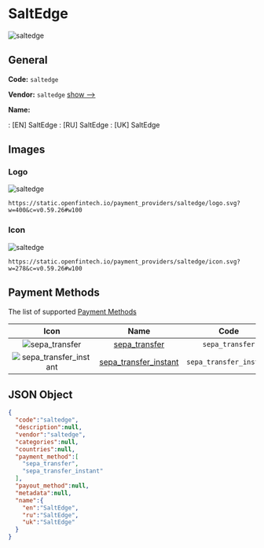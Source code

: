 
# SaltEdge 
![saltedge](https://static.openfintech.io/payment_providers/saltedge/logo.svg?w=400&c=v0.59.26#w100)  

## General 
 
**Code:** `saltedge` 
 
**Vendor:** `saltedge` [show -->](/vendors/saltedge/) 
 
**Name:** 
 
:	[EN] SaltEdge 
:	[RU] SaltEdge 
:	[UK] SaltEdge 
 

## Images 

### Logo 
 
![saltedge](https://static.openfintech.io/payment_providers/saltedge/logo.svg?w=400&c=v0.59.26#w100)  

```
https://static.openfintech.io/payment_providers/saltedge/logo.svg?w=400&c=v0.59.26#w100
```  

### Icon 
 
![saltedge](https://static.openfintech.io/payment_providers/saltedge/icon.svg?w=278&c=v0.59.26#w100)  

```
https://static.openfintech.io/payment_providers/saltedge/icon.svg?w=278&c=v0.59.26#w100
```  

## Payment Methods 
 
The list of supported [Payment Methods](/payment-methods/) 

|Icon|Name|Code| 
|:---:|:---:|:---:| 
|![sepa_transfer](https://static.openfintech.io/payment_methods/sepa_transfer/icon.svg?w=278&c=v0.59.26#w100) |[sepa_transfer](/payment-methods/sepa_transfer/)|`sepa_transfer`| 
|![sepa_transfer_instant](https://static.openfintech.io/payment_methods/sepa_transfer_instant/icon.svg?w=278&c=v0.59.26#w100) |[sepa_transfer_instant](/payment-methods/sepa_transfer_instant/)|`sepa_transfer_instant`| 
 

## JSON Object 

```json
{
  "code":"saltedge",
  "description":null,
  "vendor":"saltedge",
  "categories":null,
  "countries":null,
  "payment_method":[
    "sepa_transfer",
    "sepa_transfer_instant"
  ],
  "payout_method":null,
  "metadata":null,
  "name":{
    "en":"SaltEdge",
    "ru":"SaltEdge",
    "uk":"SaltEdge"
  }
}
```  
